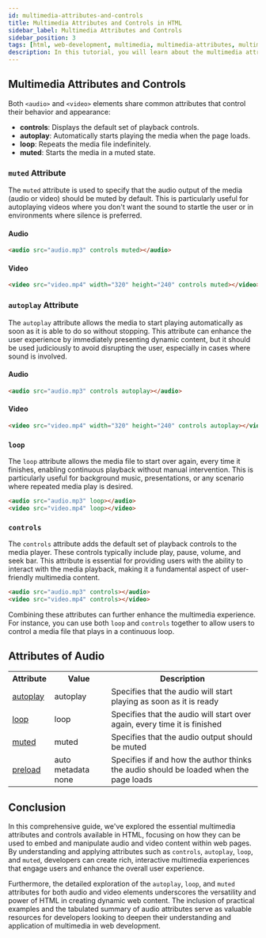 ```yaml
---
id: multimedia-attributes-and-controls
title: Multimedia Attributes and Controls in HTML
sidebar_label: Multimedia Attributes and Controls
sidebar_position: 3
tags: [html, web-development, multimedia, multimedia-attributes, multimedia-controls]
description: In this tutorial, you will learn about the multimedia attributes and controls available in HTML for embedding audio and video content in your web pages.
---
```

## Multimedia Attributes and Controls

Both `<audio>` and `<video>` elements share common attributes that control their behavior and appearance:

- **controls**: Displays the default set of playback controls.
- **autoplay**: Automatically starts playing the media when the page loads.
- **loop**: Repeats the media file indefinitely.
- **muted**: Starts the media in a muted state.



### `muted` Attribute

The `muted` attribute is used to specify that the audio output of the media (audio or video) should be muted by default. This is particularly useful for autoplaying videos where you don't want the sound to startle the user or in environments where silence is preferred.

#### Audio

```html
<audio src="audio.mp3" controls muted></audio>
```

#### Video

```html
<video src="video.mp4" width="320" height="240" controls muted></video>
```


### `autoplay` Attribute

The `autoplay` attribute allows the media to start playing automatically as soon as it is able to do so without stopping. This attribute can enhance the user experience by immediately presenting dynamic content, but it should be used judiciously to avoid disrupting the user, especially in cases where sound is involved.

#### Audio

```html
<audio src="audio.mp3" controls autoplay></audio>
```

#### Video

```html
<video src="video.mp4" width="320" height="240" controls autoplay></video>
```

### `loop`

The `loop` attribute allows the media file to start over again, every time it finishes, enabling continuous playback without manual intervention. This is particularly useful for background music, presentations, or any scenario where repeated media play is desired.

```html
<audio src="audio.mp3" loop></audio>
<video src="video.mp4" loop></video>
```

### `controls`

The `controls` attribute adds the default set of playback controls to the media player. These controls typically include play, pause, volume, and seek bar. This attribute is essential for providing users with the ability to interact with the media playback, making it a fundamental aspect of user-friendly multimedia content.

```html
<audio src="audio.mp3" controls></audio>
<video src="video.mp4" controls></video>
```

Combining these attributes can further enhance the multimedia experience. For instance, you can use both `loop` and `controls` together to allow users to control a media file that plays in a continuous loop.
<!-- 
```html
<audio src="audio.mp3" controls loop></audio>
<video src="video.mp4" controls loop></video>
```

<Tabs>
    <TabItem value="HTML">
    ```html
    <audio src="audio.mp3" controls></audio>
    <video src="video.mp4" width="320" height="240" controls></video>
    ```
    </TabItem>
    <TabItem value="Output">
        <BrowserWindow url ="http://127.0.0.1:5500/index.html">
        <div>
            <audio src="audio.mp3" controls></audio>
            <video src="video.mp4" width="320" height="240" controls></video>
        </div>
        </BrowserWindow>
    </TabItem>
</Tabs> -->

## Attributes of Audio

<table>
  <tbody>
    <tr>
        <th>Attribute</th>
        <th>Value</th>
        <th>Description</th>
    </tr>
    <tr>
        <td><a href="/docs/html/multimedia/multimedia-attributes-and-controls#autoplay-attribute">autoplay</a></td>
        <td>autoplay</td>
        <td>Specifies that the audio will start playing as soon as it is ready</td>
    </tr>
    <tr>
        <td><a href="/docs/html/multimedia/multimedia-attributes-and-controls#loop">loop</a></td>
        <td>loop</td>
        <td>Specifies that the audio will start over again, every time it is finished</td>
    </tr>
    <tr>
        <td><a href="/docs/html/multimedia/multimedia-attributes-and-controls#muted-attribute">muted</a></td>
        <td>muted</td>
        <td>Specifies that the audio output should be muted</td>
    </tr>
    <tr>
        <td><a href="/docs/html/multimedia/multimedia-attributes-and-controls#autoplay-attribute">preload</a></td>
        <td>auto metadata none</td>
    <td>Specifies if and how the author thinks the audio should be loaded when the page loads</td>
    </tr>
    </tbody>
</table>

## Conclusion

In this comprehensive guide, we've explored the essential multimedia attributes and controls available in HTML, focusing on how they can be used to embed and manipulate audio and video content within web pages. By understanding and applying attributes such as `controls`, `autoplay`, `loop`, and `muted`, developers can create rich, interactive multimedia experiences that engage users and enhance the overall user experience.

Furthermore, the detailed exploration of the `autoplay`, `loop`, and `muted` attributes for both audio and video elements underscores the versatility and power of HTML in creating dynamic web content. The inclusion of practical examples and the tabulated summary of audio attributes serve as valuable resources for developers looking to deepen their understanding and application of multimedia in web development.